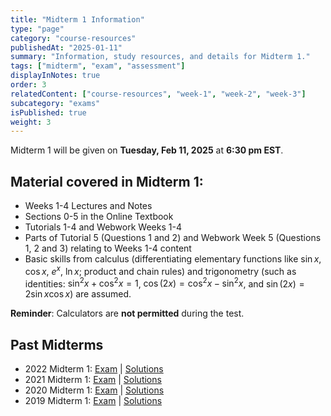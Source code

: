 ```yaml
---
title: "Midterm 1 Information"
type: "page"
category: "course-resources"
publishedAt: "2025-01-11"
summary: "Information, study resources, and details for Midterm 1."
tags: ["midterm", "exam", "assessment"]
displayInNotes: true
order: 3
relatedContent: ["course-resources", "week-1", "week-2", "week-3"]
subcategory: "exams"
isPublished: true
weight: 3
---
```


Midterm 1 will be given on **Tuesday, Feb 11, 2025** at **6:30 pm EST**. 

## Material covered in Midterm 1:

- Weeks 1-4 Lectures and Notes
- Sections 0-5 in the Online Textbook
- Tutorials 1-4 and Webwork Weeks 1-4
- Parts of Tutorial 5 (Questions 1 and 2) and Webwork Week 5 (Questions 1, 2 and 3) relating to Weeks 1-4 content
- Basic skills from calculus (differentiating elementary functions like $\sin x$, $\cos x$, $e^x$, $\ln x$; product and chain rules) and trigonometry (such as identities: $\sin^2 x + \cos^2 x = 1$, $\cos(2x) = \cos^2 x - \sin^2 x$, and $\sin(2x) = 2 \sin x \cos x$) are assumed.

**Reminder**: Calculators are **not permitted** during the test.

## Past Midterms

- 2022 Midterm 1: [Exam](/assets/pdf/past-exams/midterm1/Midterm1-2022.pdf) | [Solutions](/assets/pdf/past-exams/midterm1/Midterm1-2022-Solution.pdf)
- 2021 Midterm 1: [Exam](/assets/pdf/past-exams/midterm1/Midterm1-2021.pdf) | [Solutions](/assets/pdf/past-exams/midterm1/Midterm1-2021-Solution.pdf)
- 2020 Midterm 1: [Exam](/assets/pdf/past-exams/midterm1/Midterm1-2020.pdf) | [Solutions](/assets/pdf/past-exams/midterm1/Midterm1-2020-Solution.pdf)
- 2019 Midterm 1: [Exam](/assets/pdf/past-exams/midterm1/Midterm1-2019.pdf) | [Solutions](/assets/pdf/past-exams/midterm1/Midterm1-2019-Solution.pdf)